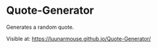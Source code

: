 # Quote-Generator

Generates a random quote.

Visible at: https://luunarmouse.github.io/Quote-Generator/
